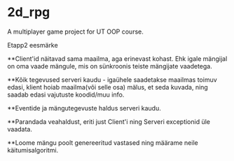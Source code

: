 # 2d_rpg
A multiplayer game project for UT OOP course.

Etapp2 eesmärke

**Client'id näitavad sama maailma, aga erinevast kohast. Ehk igale mängijal on oma vaade mängule, mis on sünkroonis teiste mängijate vaadetega.

**Kõik tegevused serveri kaudu - igaühele saadetakse maailmas toimuv edasi, klient hoiab maailma(või selle osa) mälus, et seda kuvada, ning saadab edasi vajutuste koodid/muu info.

**Eventide ja mängutegevuste haldus serveri kaudu.

**Parandada veahaldust, eriti just Client'i ning Serveri exceptionid üle vaadata.

**Loome mängu poolt genereeritud vastased ning määrame neile käitumisalgoritmi. 

